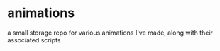 # animations
a small storage repo for various animations I've made, along with their associated scripts
